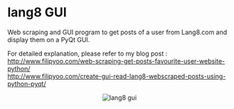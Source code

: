 # lang8 GUI

Web scraping and GUI program to get posts of a user from Lang8.com and display them on a PyQt GUI.

For detailed explanation, please refer to my blog post :  
http://www.filipyoo.com/web-scraping-get-posts-favourite-user-website-python/  
http://www.filipyoo.com/create-gui-read-lang8-webscraped-posts-using-python-pyqt/  

<p align="center">
  <img src="https://github.com/filipyoo/lang8GUI/blob/master/lang8_gui.png" alt="lang8 gui"/>
</p>
